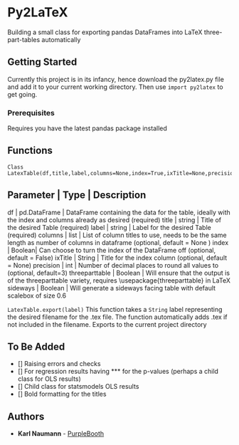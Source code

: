 # Py2LaTeX
Building a small class for exporting pandas DataFrames into LaTeX three-part-tables automatically

## Getting Started

Currently this project is in its infancy, hence download the py2latex.py file and add it to your current working directory. Then use `import py2latex` to get going.

### Prerequisites

Requires you have the latest pandas package installed

## Functions

```
Class LatexTable(df,title,label,columns=None,index=True,ixTitle=None,precision=3,threeparttable=False,sideways=False)
```

Parameter | Type | Description
-----------------------------
df | pd.DataFrame | DataFrame containing the data for the table, ideally with the index and columns already as desired (required)
title | string | Title of the desired Table (required)
label | string | Label for the desired Table (required)
columns | list | List of column titles to use, needs to be the same length as number of columns in dataframe (optional, default = None )
index | Boolean| Can choose to turn the index of the DataFrame off (optional, default = False)
ixTitle | String | Title for the index column (optional, default = None)
precision | int | Number of decimal places to round all values to (optional, default=3)
threeparttable | Boolean | Will ensure that the output is of the threeparttable variety, requires \usepackage{threeparttable} in LaTeX
sideways | Boolean | Will generate a sideways facing table with default scalebox of size 0.6

```LatexTable.export(label)```
This function takes a `String` label representing the desired filename for the .tex file. The function automatically adds .tex if not included in the filename. Exports to the current project directory

## To Be Added
- [] Raising errors and checks
- [] For regression results having *** for the p-values (perhaps a child class for OLS results)
- [] Child class for statsmodels OLS results
- [] Bold formatting for the titles

## Authors

* **Karl Naumann** - [PurpleBooth](https://github.com/karlnaumann)

